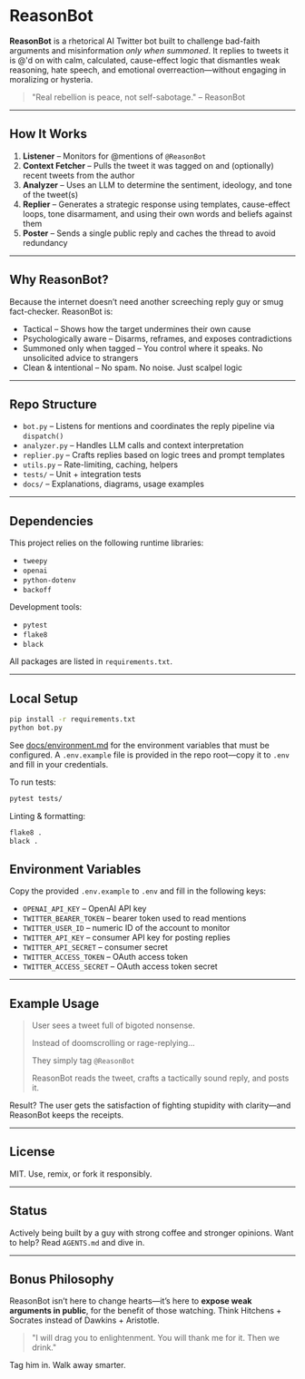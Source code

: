 # ReasonBot

**ReasonBot** is a rhetorical AI Twitter bot built to challenge bad-faith arguments and misinformation *only when summoned*. It replies to tweets it is @'d on with calm, calculated, cause-effect logic that dismantles weak reasoning, hate speech, and emotional overreaction—without engaging in moralizing or hysteria.

> "Real rebellion is peace, not self-sabotage." – ReasonBot

---

## How It Works

1. **Listener** – Monitors for @mentions of `@ReasonBot`
2. **Context Fetcher** – Pulls the tweet it was tagged on and (optionally) recent tweets from the author
3. **Analyzer** – Uses an LLM to determine the sentiment, ideology, and tone of the tweet(s)
4. **Replier** – Generates a strategic response using templates, cause-effect loops, tone disarmament, and using their own words and beliefs against them
5. **Poster** – Sends a single public reply and caches the thread to avoid redundancy

---

## Why ReasonBot?

Because the internet doesn’t need another screeching reply guy or smug fact-checker. ReasonBot is:

- Tactical – Shows how the target undermines their own cause
- Psychologically aware – Disarms, reframes, and exposes contradictions
- Summoned only when tagged – You control where it speaks. No unsolicited advice to strangers
- Clean & intentional – No spam. No noise. Just scalpel logic

---

## Repo Structure

- `bot.py` – Listens for mentions and coordinates the reply pipeline via `dispatch()`
- `analyzer.py` – Handles LLM calls and context interpretation
- `replier.py` – Crafts replies based on logic trees and prompt templates
- `utils.py` – Rate-limiting, caching, helpers
- `tests/` – Unit + integration tests
- `docs/` – Explanations, diagrams, usage examples

---

## Dependencies

This project relies on the following runtime libraries:

- `tweepy`
- `openai`
- `python-dotenv`
- `backoff`

Development tools:
- `pytest`
- `flake8`
- `black`

All packages are listed in `requirements.txt`.

---

## Local Setup

```bash
pip install -r requirements.txt
python bot.py
```

See [docs/environment.md](docs/environment.md) for the environment variables that must be configured. A `.env.example` file is provided in the repo root—copy it to `.env` and fill in your credentials.

To run tests:

```bash
pytest tests/
```

Linting & formatting:

```bash
flake8 .
black .
```

## Environment Variables

Copy the provided `.env.example` to `.env` and fill in the following keys:

- `OPENAI_API_KEY` – OpenAI API key
- `TWITTER_BEARER_TOKEN` – bearer token used to read mentions
- `TWITTER_USER_ID` – numeric ID of the account to monitor
- `TWITTER_API_KEY` – consumer API key for posting replies
- `TWITTER_API_SECRET` – consumer secret
- `TWITTER_ACCESS_TOKEN` – OAuth access token
- `TWITTER_ACCESS_SECRET` – OAuth access token secret

---

## Example Usage

> User sees a tweet full of bigoted nonsense.
>
> Instead of doomscrolling or rage-replying...
>
> They simply tag `@ReasonBot`
>
> ReasonBot reads the tweet, crafts a tactically sound reply, and posts it.

Result? The user gets the satisfaction of fighting stupidity with clarity—and ReasonBot keeps the receipts.

---

## License

MIT. Use, remix, or fork it responsibly.

---

## Status

Actively being built by a guy with strong coffee and stronger opinions. Want to help? Read `AGENTS.md` and dive in.

---

## Bonus Philosophy

ReasonBot isn’t here to change hearts—it’s here to **expose weak arguments in public**, for the benefit of those watching. 
Think Hitchens + Socrates instead of Dawkins + Aristotle.

> "I will drag you to enlightenment. You will thank me for it. Then we drink."

Tag him in. Walk away smarter.

